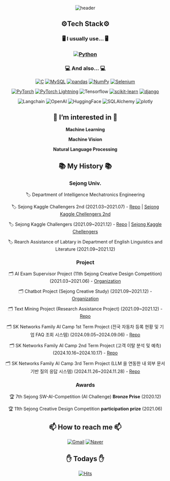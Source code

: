 
<div align="center">

![header](https://capsule-render.vercel.app/api?type=waving&color=gradient&height=300&section=header&text=Choi%20YoungMin&fontSize=60)

<div align="center">

  <h2> ⚙Tech Stack⚙ </h2>
  
  <h3> 🖥 I usually use... 🖥 <h3>
    
  [![Python](https://img.shields.io/badge/Python-3776AB?style=flat-square&logo=Python&logoColor=white)]()
   
  <h3> 💻 And also... 💻 </h3>
    
  [![C](https://img.shields.io/badge/C-A8B9CC?style=flat-square&logo=C&logoColor=white)]()
  [![MySQL](https://img.shields.io/badge/MySQL-4479A1?style=flat-square&logo=MySQL&logoColor=white)]()
  [![pandas](https://img.shields.io/badge/pandas-3F4F75?style=flat-square&logo=pandas&logoColor=white)]()
  [![NumPy](https://img.shields.io/badge/NumPy-013243?style=flat-square&logo=NumPy&logoColor=white)]()
  [![Selenium](https://img.shields.io/badge/Selenium-43B02A?style=flat-square&logo=Selenium&logoColor=white)](https://github.com/2021-2-Creative-Study/crawling)

  [![PyTorch](https://img.shields.io/badge/PyTorch-EE4C2C?style=flat-square&logo=PyTorch&logoColor=white)](https://github.com/MartinusChoi/ResNet_Pytorch)
  [![PyTorch Lightning](https://img.shields.io/badge/PyTorchLightning-792EE5?style=flat-square&logo=PyTorchLightning&logoColor=white)](https://github.com/MartinusChoi/ResNet_Pytorch)
  ![Tensorflow](https://img.shields.io/badge/Tensorflow-FF6F00?style=flat-square&logo=Tensorflow&logoColor=white)
  [![scikit-learn](https://img.shields.io/badge/scikit-learn-F7931E?style=flat-square&logo=scikit-learn&logoColor=white)](https://github.com/MartinusChoi/Kaggle-NoteBook-Study)
  [![django](https://img.shields.io/badge/django-092E20?style=flat-square&logo=django&logoColor=white)](https://github.com/MartinusChoi/Kaggle-NoteBook-Study)

  ![Langchain](https://img.shields.io/badge/LangChain-1C3C3C?style=flat-square&logo=LangChain&logoColor=white)
  ![OpenAI](https://img.shields.io/badge/OpenAI-412991?style=flat-square&logo=OpenAI&logoColor=white)
  ![HuggingFace](https://img.shields.io/badge/HuggingFace-FFD21E?style=flat-square&logo=HuggingFace&logoColor=white)
  ![SQLAlchemy](https://img.shields.io/badge/SQLAlchemy-D71F00?style=flat-square&logo=SQLAlchemy&logoColor=white)
  ![plotly](https://img.shields.io/badge/plotly-3F4F75?style=flat-square&logo=plotly&logoColor=white)

    
  <h2> 👀 I’m interested in 👀 </h2>

  **Machine Learning**

  **Machine Vision**

  **Natural Language Processing**

  <h2> 📚 My History 📚 </h2>
  
  <h3> Sejong Univ. </h3>
  
🏷 Department of Intelligence Mechatronics Engineering
    
🏷 Sejong Kaggle Challengers 2nd (2021.03~2021.07) - [Repo](https://github.com/Sejong-Kaggle-Challengers-2nd/Choi_YoungMin) | [Sejong Kaggle Chellengers 2nd](https://github.com/Sejong-Kaggle-Challengers-2nd)
 
🏷 Sejong Kaggle Challengers (2021.09~2021.12) - [Repo](https://github.com/MartinusChoi/Kaggle-NoteBook-Study) | [Sejong Kaggle Chellengers](https://github.com/Sejong-Kaggle-Challengers/kagglestudy)

🏷 Rearch Assistance of Labtary in Department of English Linguistics and Literature (2021.09~2021.12)
   
   <h3> Project </h3>

🗂 AI Exam Supervisor Project (11th Sejong Creative Design Competition) (2021.03~2021.06) - [Organization](https://github.com/capstone-pcy) 
    
🗂 Chatbot Project (Sejong Creative Study) (2021.09~2021.12) - [Organization](https://github.com/2021-2-Creative-Study) 

🗂 Text Mining Project (Research Assistance Project) (2021.09~2021.12) - [Repo](https://github.com/MartinusChoi/Text-Mining-Project)

🗂 SK Networks Family AI Camp 1st Term Project (전국 자동차 등록 현황 및 기업 FAQ 조회 시스템) (2024.09.05~2024.09.06) - [Repo](https://github.com/SKNETWORKS-FAMILY-AICAMP/SKN05-1nd-3Team)

🗂 SK Networks Family AI Camp 2nd Term Project (고객 이탈 분석 및 예측) (2024.10.16~2024.10.17) - [Repo](https://github.com/SKNETWORKS-FAMILY-AICAMP/SKN05-2ST-1TEAM)

🗂 SK Networks Family AI Camp 3rd Term Project (LLM 을 연동한 내 외부 문서 기반 질의 응답 시스템) (2024.11.26~2024.11.28) - [Repo](https://github.com/SKNETWORKS-FAMILY-AICAMP/SKN05-3RD-2Team)
   
   <h3> Awards </h3>
   
🏆 7th Sejong SW-AI-Competition (AI Challenge) **Bronze Prise** (2020.12)
    
🏆 11th Sejong Creative Design Competition **participation prize** (2021.06)

    
  <h2>📫 How to reach me 📫 </h2>

  [![Gmail](https://img.shields.io/badge/Gmail-EA4335?style=flat-square&logo=Gmail&logoColor=white)](martinus.choi@gmail.com)
  [![Naver](https://img.shields.io/badge/Naver-03C75A?style=flat-square&logo=Naver&logoColor=white)](martinus99@naver.com)

    
  <h2> ✋ Todays ✋</h2>

  [![Hits](https://hits.seeyoufarm.com/api/count/incr/badge.svg?url=https%3A%2F%2Fgithub.com%2FMartinusChoi&count_bg=%23636ADD&title_bg=%23555555&icon=&icon_color=%23E7E7E7&title=hits&edge_flat=false)](https://hits.seeyoufarm.com)

</div>
